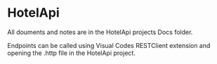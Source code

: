 # HotelApi

All douments and notes are in the HotelApi projects Docs folder.

Endpoints can be called using Visual Codes RESTClient extension and opening the .http file in the HotelApi project.

